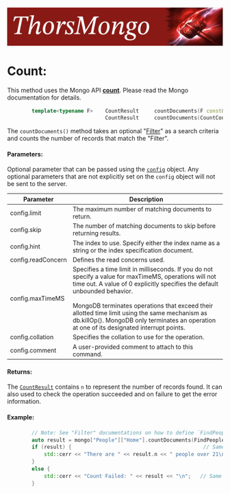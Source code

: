 ![ThorsMongo](../img/thorsmongo.jpg)

# Count:

This method uses the Mongo API [**count**](https://www.mongodb.com/docs/manual/reference/command/count/). Please read the Mongo documentation for details.

```C++
        template<typename F>    CountResult     countDocuments(F const& query, CountConfig const& config);
                                CountResult     countDocuments(CountConfig const& config);
```

The `countDocuments()` method takes an optional "[Filter](Filter.md)" as a search criteria and counts the number of records that match the "Filter".

#### Parameters:
Optional parameter that can be passed using the [`config`](../src/ThorsMongo/ThorsMongoCount.h#L10-L36) object. Any optional parameters that are not explicitly set on the `config` object will not be sent to the server.

| Parameter | Description |
| --------- | ----------- |
| config.limit | The maximum number of matching documents to return. |
| config.skip  | The number of matching documents to skip before returning results. |
| config.hint  | The index to use. Specify either the index name as a string or the index specification document. |
| config.readConcern | Defines the read concerns used. |
| config.maxTimeMS | Specifies a time limit in milliseconds. If you do not specify a value for maxTimeMS, operations will not time out. A value of 0 explicitly specifies the default unbounded behavior.<br><br>MongoDB terminates operations that exceed their allotted time limit using the same mechanism as db.killOp(). MongoDB only terminates an operation at one of its designated interrupt points. |
| config.collation | Specifies the collation to use for the operation. |
| config.comment | A user-provided comment to attach to this command. |


#### Returns:

The [`CountResult`](../src/ThorsMongo/ThorsMongoCount.h#L39-L42) contains `n` to represent the number of records found. It can also used to check the operation succeeded and on failure to get the error information.

#### Example:

```C++
        // Note: See "Filter" documentations on how to define `FindPeopleOver`
        auto result = mongo["People"]["Home"].countDocuments(FindPeopleOver(21));
        if (result) {                                           // Same as !result.isOk()
            std::cerr << "There are " << result.n << " people over 21\n";
        }
        else {
            std::cerr << "Count Failed: " << result << "\n";   // Same as result.getHRErrorMessage()
        }
```


